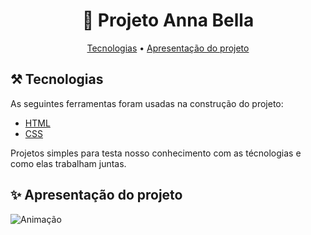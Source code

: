 <h1 align="center"> 🚀 Projeto Anna Bella </h1>
<p align="center">
 <a href="#️--tecnologias">Tecnologias</a> •
 <a href="#-apresentação-do-projeto">Apresentação do projeto</a>  
 
</p>

## ⚒️  Tecnologias 

<p> As seguintes ferramentas foram usadas na construção do projeto: </p>

- [HTML](https://www.w3schools.com/html/)
- [CSS](https://www.w3schools.com/css/default.asp)

<p> Projetos simples para testa nosso conhecimento com as técnologias e como elas trabalham juntas. </p>

<h2>✨ Apresentação do projeto</h2>

![Animação](https://user-images.githubusercontent.com/50780211/116931479-66a1f180-ac37-11eb-9b2d-81afe84f6517.gif) 

